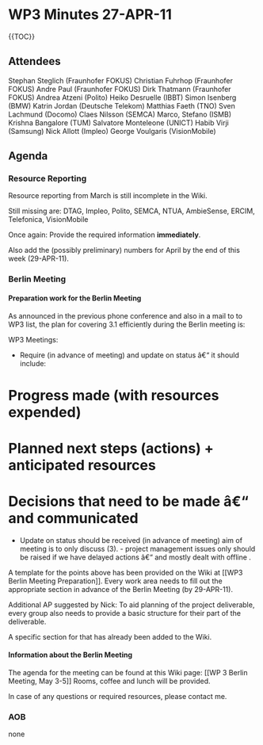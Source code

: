 WP3 Minutes 27-APR-11
=====================

{{TOC}}

Attendees
---------

Stephan Steglich (Fraunhofer FOKUS)
Christian Fuhrhop (Fraunhofer FOKUS)
Andre Paul (Fraunhofer FOKUS)
Dirk Thatmann (Fraunhofer FOKUS)
Andrea Atzeni (Polito)
Heiko Desruelle (IBBT)
Simon Isenberg (BMW)
Katrin Jordan (Deutsche Telekom)
Matthias Faeth (TNO)
Sven Lachmund (Docomo)
Claes Nilsson (SEMCA)
Marco, Stefano (ISMB)
Krishna Bangalore (TUM)
Salvatore Monteleone (UNICT)
Habib Virji (Samsung)
Nick Allott (Impleo)
George Voulgaris (VisionMobile)

Agenda
------

### Resource Reporting

Resource reporting from March is still incomplete in the Wiki.

Still missing are: DTAG, Impleo, Polito, SEMCA, NTUA, AmbieSense, ERCIM, Telefonica, VisionMobile

Once again: Provide the required information **immediately**.

Also add the (possibly preliminary) numbers for April by the end of this week (29-APR-11).

### Berlin Meeting

#### Preparation work for the Berlin Meeting

As announced in the previous phone conference and also in a mail to to WP3 list, the plan for covering 3.1 efficiently during the Berlin meeting is:

WP3 Meetings:
* Require (in advance of meeting) and update on status â€“ it should include:
# Progress made (with resources expended)
# Planned next steps (actions) + anticipated resources
# Decisions that need to be made â€“ and communicated

-   Update on status should be received (in advance of meeting) aim of meeting is to only discuss (3). - project management issues only should be raised if we have delayed actions â€“ and mostly dealt with offline .

A template for the points above has been provided on the Wiki at [[WP3 Berlin Meeting Preparation]].
Every work area needs to fill out the appropriate section in advance of the Berlin Meeting (by 29-APR-11).

Additional AP suggested by Nick: To aid planning of the project deliverable, every group also needs to provide a basic structure for their part of the deliverable.

A specific section for that has already been added to the Wiki.

#### Information about the Berlin Meeting

The agenda for the meeting can be found at this Wiki page: [[WP 3 Berlin Meeting, May 3-5]]
Rooms, coffee and lunch will be provided.

In case of any questions or required resources, please contact me.

### AOB

none

